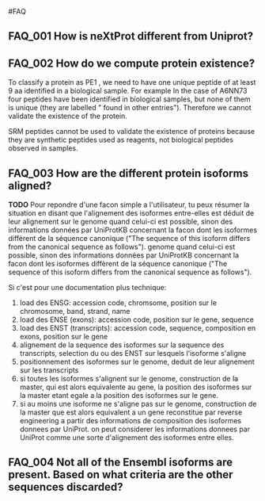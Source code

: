 #FAQ

## FAQ_001 How is neXtProt different from Uniprot?

## FAQ_002 How do we compute protein existence?

To classify a protein as PE1 , we need to have one unique peptide of at least 9 aa identified in a biological sample.
For example In the case of A6NN73 four peptides have been identified in biological samples, but none of them is unique (they are labelled 
" found in other entries"). Therefore we cannot validate the existence of the protein.

SRM peptides cannot be used to validate the existence of proteins because they are synthetic peptides used as reagents, 
not biological peptides observed in samples.

## FAQ_003 How are the different protein isoforms aligned?

**TODO**
Pour repondre d'une facon simple a l'utilisateur, tu peux résumer la situation en disant que l'alignement des isoformes entre-elles est déduit de leur alignement sur le genome quand celui-ci est possible, sinon des informations données par UniProtKB concernant la facon dont les isoformes diffèrent de la séquence canonique ("The sequence of this isoform differs from the canonical sequence as follows").
genome quand celui-ci est possible, sinon des informations données par UniProtKB concernant la facon dont les isoformes diffèrent de la séquence canonique ("The sequence of this isoform differs from the canonical sequence as follows").

Si c'est pour une documentation plus technique:
1) load des ENSG: accession code, chromsome, position sur le chromosome, band, strand, name
2) load des ENSE (exons): accession code, position sur le gene, sequence
3) load des ENST (transcripts): accession code, sequence, composition en exons, position sur le gene
4) alignement de la sequence des isoformes sur la sequence des transcripts, selection du ou des ENST sur lesquels l'isoforme s'aligne
5) positionnement des isoformes sur le genome, deduit de leur alignement sur les transcripts
6) si toutes les isoformes s'alignent sur le genome, construction de la master, qui est alors equivalente au gene, la position des isoformes sur la master etant egale a la position des isoformes sur le gene.
7) si au moins une isoforme ne s'aligne pas sur le genome, construction de la master que est alors equivalent a un gene reconstitue par reverse engineering a partir des informations de composition des isoformes donnees par UniProt.
    on peut considerer les informations donnees par UniProt comme une sorte d'alignement des isoformes entre elles.


## FAQ_004 Not all of the Ensembl isoforms are present. Based on what criteria are the other sequences discarded?
